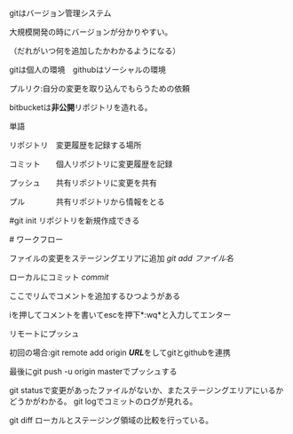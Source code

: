 gitはバージョン管理システム



大規模開発の時にバージョンが分かりやすい。

（だれがいつ何を追加したかわかるようになる）





gitは個人の環境　githubはソーシャルの環境



プルリク:自分の変更を取り込んでもらうための依頼



bitbucketは**非公開**リポジトリを造れる。



単語

リポジトリ　変更履歴を記録する場所

コミット　　個人リポジトリに変更履歴を記録

プッシュ　　共有リポジトリに変更を共有

プル　　　　共有リポジトリから情報をとる



\#git init リポジトリを新規作成できる



\# ワークフロー

ファイルの変更をステージングエリアに追加 *git add ファイル名*



ローカルにコミット *commit*

ここでリムでコメントを追加するひつようがある

iを押してコメントを書いてescを押下*:wq*と入力してエンター



リモートにプッシュ

初回の場合:git remote add origin ***URL***をしてgitとgithubを連携

最後にgit push -u origin masterでプッシュする

git statusで変更があったファイルがないか、またステージングエリアにいるかどうかがわかる。
git logでコミットのログが見れる。

git diff
ローカルとステージング領域の比較を行っている。